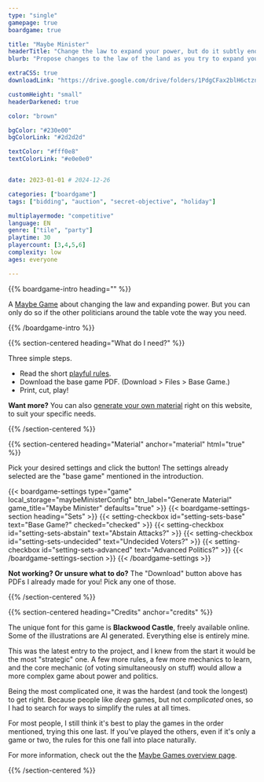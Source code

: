 ```yaml
---
type: "single"
gamepage: true
boardgame: true

title: "Maybe Minister"
headerTitle: "Change the law to expand your power, but do it subtly enough that most players will vote for you."
blurb: "Propose changes to the law of the land as you try to expand your own power, but you can only do so if the majority of the other political factions agree."

extraCSS: true
downloadLink: "https://drive.google.com/drive/folders/1PdgCFax2blH6ctznnxCiEX5zZk79jsvK"

customHeight: "small"
headerDarkened: true

color: "brown"

bgColor: "#230e00"
bgColorLink: "#2d2d2d"

textColor: "#fff0e8"
textColorLink: "#e0e0e0"


date: 2023-01-01 # 2024-12-26

categories: ["boardgame"]
tags: ["bidding", "auction", "secret-objective", "holiday"]

multiplayermode: "competitive"
language: EN
genre: ["tile", "party"]
playtime: 30
playercount: [3,4,5,6]
complexity: low
ages: everyone

---
```


{{% boardgame-intro heading="" %}}

A [Maybe Game](/maybe-games/) about changing the law and expanding power. But you can only do so if the other politicians around the table vote the way you need.

{{% /boardgame-intro %}}

{{% section-centered heading="What do I need?" %}}

Three simple steps.
* Read the short [playful rules](rules).
* Download the base game PDF. (Download > Files > Base Game.)
* Print, cut, play!

**Want more?** You can also [generate your own material](#material) right on this website, to suit your specific needs.

{{% /section-centered %}}

{{% section-centered heading="Material" anchor="material" html="true" %}}

<p>Pick your desired settings and click the button! The settings already selected are the "base game" mentioned in the introduction.</p>

{{< boardgame-settings type="game" local_storage="maybeMinisterConfig" btn_label="Generate Material" game_title="Maybe Minister" defaults="true" >}}
  {{< boardgame-settings-section heading="Sets" >}}
    {{< setting-checkbox id="setting-sets-base" text="Base Game?" checked="checked" >}}
    {{< setting-checkbox id="setting-sets-abstain" text="Abstain Attacks?" >}}
    {{< setting-checkbox id="setting-sets-undecided" text="Undecided Voters?" >}}
    {{< setting-checkbox id="setting-sets-advanced" text="Advanced Politics?" >}}
  {{< /boardgame-settings-section >}}
{{< /boardgame-settings >}}

<p class="settings-remark"><strong>Not working? Or unsure what to do?</strong> The "Download" button above has PDFs I already made for you! Pick any one of those.</p>

{{% /section-centered %}}

{{% section-centered heading="Credits" anchor="credits" %}}

The unique font for this game is **Blackwood Castle**, freely available online. Some of the illustrations are AI generated. Everything else is entirely mine.

This was the latest entry to the project, and I knew from the start it would be the most "strategic" one. A few more rules, a few more mechanics to learn, and the core mechanic (of voting simultaneously on stuff) would allow a more complex game about power and politics.

Being the most complicated one, it was the hardest (and took the longest) to get right. Because people like _deep_ games, but not _complicated_ ones, so I had to search for ways to simplify the rules at all times. 

For most people, I still think it's best to play the games in the order mentioned, trying this one last. If you've played the others, even if it's only a game or two, the rules for this one fall into place naturally.

For more information, check out the the [Maybe Games overview page](/maybe-games/).

{{% /section-centered %}}